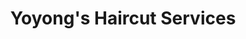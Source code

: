 ---
title: "Yoyong's Haircut Services"
url: /malabon/yoyongs-haircut-services/
shop: hairdresser
---